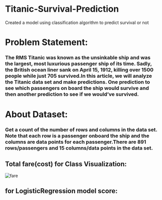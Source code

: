 # Titanic-Survival-Prediction
Created a model using classification algorithm to predict survival or not

# Problem Statement:

### The RMS Titanic was known as the unsinkable ship and was the largest, most luxurious passenger ship of its time. Sadly, the British ocean liner sank on April 15, 1912, killing over 1500 people while just 705 survived.In this article, we will analyze the Titanic data set and make  predictions. One prediction to see which passengers on board the ship would survive and then another prediction to see if we would’ve survived.

# About Dataset:
### Get a count of the number of rows and columns in the data set. Note that each row is a passenger onboard the ship and the columns are data points for each passenger.There are 891 rows/passengers and 15 columns/data points in the data set.

## Total fare(cost) for Class Visualization:
![fare](https://user-images.githubusercontent.com/105968767/215540136-0c9da7c4-9156-49d2-91ca-59e2cfee67d8.png)

## for LogisticRegression model score:

